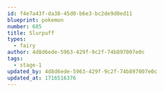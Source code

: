 ```yaml
---
id: f4e7a43f-da38-45d0-b6e3-bc2de9d0ed11
blueprint: pokemon
number: 685
title: Slurpuff
types:
  - fairy
author: 4d8d6ede-5963-429f-9c2f-74b897007e0c
tags:
  - stage-1
updated_by: 4d8d6ede-5963-429f-9c2f-74b897007e0c
updated_at: 1716516376
---
```

